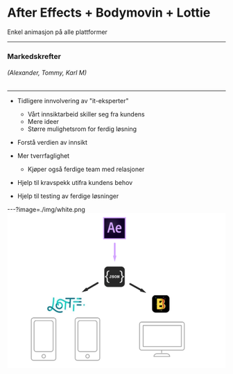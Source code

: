 # After Effects + Bodymovin + Lottie

Enkel animasjon på alle plattformer

---

### Markedskrefter
###### (Alexander, Tommy, Karl M)

---
- Tidligere innvolvering av "it-eksperter"
    + Vårt innsiktarbeid skiller seg fra kundens
    + Mere ideer
    + Større mulighetsrom for ferdig løsning
- Forstå verdien av innsikt

- Mer tverrfaglighet
    + Kjøper også ferdige team med relasjoner

- Hjelp til kravspekk utifra kundens behov
- Hjelp til testing av ferdige løsninger






---?image=./img/white.png
![Workflow](./img/illustration.png)

